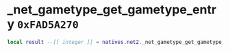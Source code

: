 # _net_gametype_get_gametype_entry `0xFAD5A270`

```lua
local result --[[ integer ]] = natives.net2._net_gametype_get_gametype_entry(_unk0 --[[ integer ]], _unk1 --[[ integer ]])
```